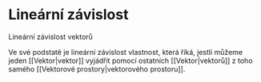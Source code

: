 # Lineární závislost
Lineární závislost vektorů

Ve své podstatě je lineární závislost vlastnost, která říká, jestli můžeme jeden [[Vektor|vektor]] vyjádřit pomocí ostatních [[Vektor|vektorů]] z toho samého [[Vektorové prostory|vektorového prostoru]].